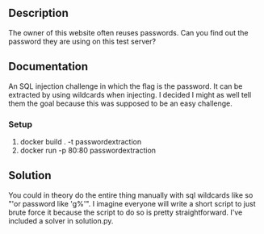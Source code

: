 ## Description

The owner of this website often reuses passwords.  Can you find out the password they are using on this test server?  

## Documentation

An SQL injection challenge in which the flag is the password.  It can be extracted by using wildcards when injecting.  I decided I might as well tell them the goal because this was supposed to be an easy challenge.  

### Setup

1. docker build . -t passwordextraction
2. docker run -p 80:80 passwordextraction

## Solution

You could in theory do the entire thing manually with sql wildcards like so "'or password like 'g%'".  I imagine everyone will write a short script to just brute force it because the script to do so is pretty straightforward.  I've included a solver in solution.py.  